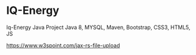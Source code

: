 # IQ-Energy
Iq-Energy Java Project
Java 8, MYSQL, Maven, Bootstrap, CSS3, HTML5, JS

https://www.w3spoint.com/jax-rs-file-upload
